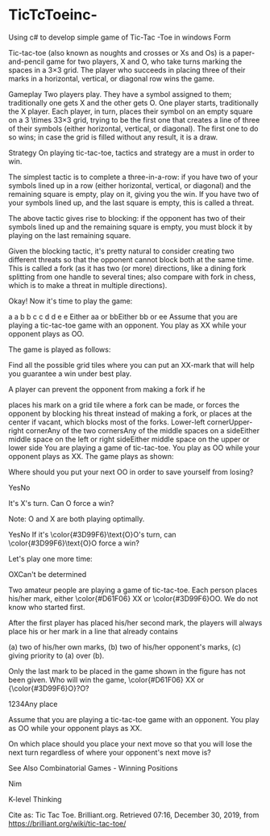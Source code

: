 # TicTcToeinc-
Using c# to develop simple game of Tic-Tac -Toe in windows Form

Tic-tac-toe (also known as noughts and crosses or Xs and Os) is a paper-and-pencil game for two players, X and O, 
who take turns marking the spaces in a 3×3 grid. 
The player who succeeds in placing three of their marks in a horizontal, vertical, or diagonal row wins the game.

Gameplay
Two players play. They have a symbol assigned to them; traditionally one gets X and the other gets O. One player starts, traditionally the X player. Each player, in turn, places their symbol on an empty square on a 3 \times 33×3 grid, trying to be the first one that creates a line of three of their symbols (either horizontal, vertical, or diagonal). The first one to do so wins; in case the grid is filled without any result, it is a draw.

Strategy
On playing tic-tac-toe, tactics and strategy are a must in order to win.

The simplest tactic is to complete a three-in-a-row: if you have two of your symbols lined up in a row (either horizontal, vertical, or diagonal) and the remaining square is empty, play on it, giving you the win. If you have two of your symbols lined up, and the last square is empty, this is called a threat.

The above tactic gives rise to blocking: if the opponent has two of their symbols lined up and the remaining square is empty, you must block it by playing on the last remaining square.

Given the blocking tactic, it's pretty natural to consider creating two different threats so that the opponent cannot block both at the same time. This is called a fork (as it has two (or more) directions, like a dining fork splitting from one handle to several tines; also compare with fork in chess, which is to make a threat in multiple directions).

Okay! Now it's time to play the game:

a
a
b
b
c
c
d
d
e
e
Either aa or bbEither bb or ee
Assume that you are playing a tic-tac-toe game with an opponent. You play as XX while your opponent plays as OO.

The game is played as follows:



Find all the possible grid tiles where you can put an XX-mark that will help you guarantee a win under best play.

A player can prevent the opponent from making a fork if he

places his mark on a grid tile where a fork can be made, or
forces the opponent by blocking his threat instead of making a fork, or
places at the center if vacant, which blocks most of the forks.
Lower-left cornerUpper-right cornerAny of the two cornersAny of the middle spaces on a sideEither middle space on the left or right sideEither middle space on the upper or lower side
You are playing a game of tic-tac-toe. You play as OO while your opponent plays as XX. The game plays as shown:



Where should you put your next OO in order to save yourself from losing?

YesNo


It's X's turn. Can O force a win?


Note: O and X are both playing optimally.

YesNo
If it's \color{#3D99F6}\text{O}O's turn, can \color{#3D99F6}\text{O}O force a win?



Let's play one more time:

OXCan't be determined

Two amateur people are playing a game of tic-tac-toe. Each person places his/her mark, either \color{#D61F06} XX or \color{#3D99F6}OO. We do not know who started first.

After the first player has placed his/her second mark, the players will always place his or her mark in a line that already contains

(a) two of his/her own marks,
(b) two of his/her opponent's marks,
(c) giving priority to (a) over (b).

Only the last mark to be placed in the game shown in the figure has not been given. Who will win the game, \color{#D61F06} XX or {\color{#3D99F6}O}?O?

1234Any place

Assume that you are playing a tic-tac-toe game with an opponent. You play as OO while your opponent plays as XX.

On which place should you place your next move so that you will lose the next turn regardless of where your opponent's next move is?

See Also
Combinatorial Games - Winning Positions

Nim

K-level Thinking

Cite as: Tic Tac Toe. Brilliant.org. Retrieved 07:16, December 30, 2019, from https://brilliant.org/wiki/tic-tac-toe/

